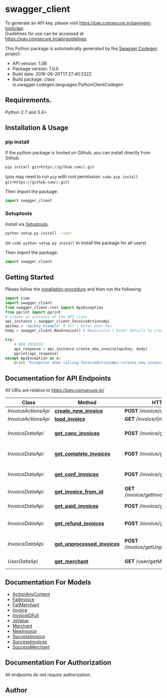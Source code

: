 # swagger_client
To generate an API key, please visit <a href='https://pay.coinsecure.in/payment-tools/api' target='_new' class='homeapi'>https://pay.coinsecure.in/payment-tools/api</a>.<br>Guidelines for use can be accessed at <a href='https://pay.coinsecure.in/api/guidelines'>https://pay.coinsecure.in/api/guidelines</a>.

This Python package is automatically generated by the [Swagger Codegen](https://github.com/swagger-api/swagger-codegen) project:

- API version: 1.0B
- Package version: 1.0.0
- Build date: 2016-06-26T17:27:40.532Z
- Build package: class io.swagger.codegen.languages.PythonClientCodegen

## Requirements.

Python 2.7 and 3.4+

## Installation & Usage
### pip install

If the python package is hosted on Github, you can install directly from Github

```sh
pip install git+https://github.com//.git
```
(you may need to run `pip` with root permission: `sudo pip install git+https://github.com//.git`)

Then import the package:
```python
import swagger_client 
```

### Setuptools

Install via [Setuptools](http://pypi.python.org/pypi/setuptools).

```sh
python setup.py install --user
```
(or `sudo python setup.py install` to install the package for all users)

Then import the package:
```python
import swagger_client
```

## Getting Started

Please follow the [installation procedure](#installation--usage) and then run the following:

```python
import time
import swagger_client
from swagger_client.rest import ApiException
from pprint import pprint
# create an instance of the API class
api_instance = swagger_client.InvoiceActionsApi
apikey = 'apikey_example' # str | Enter User Key
body = swagger_client.NewInvoice() # NewInvoice | Enter details to create an Invoice

try:
    # NEW INVOICE
    api_response = api_instance.create_new_invoice(apikey, body)
    pprint(api_response)
except ApiException as e:
    print "Exception when calling InvoiceActionsApi->create_new_invoice: %s\n" % e

```

## Documentation for API Endpoints

All URIs are relative to *https://pay.coinsecure.in/*

Class | Method | HTTP request | Description
------------ | ------------- | ------------- | -------------
*InvoiceActionsApi* | [**create_new_invoice**](docs/InvoiceActionsApi.md#create_new_invoice) | **POST** /invoice/createNewInvoice | NEW INVOICE
*InvoiceActionsApi* | [**load_invoice**](docs/InvoiceActionsApi.md#load_invoice) | **GET** /invoice/{invoiceID} | 
*InvoiceDataApi* | [**get_canc_invoices**](docs/InvoiceDataApi.md#get_canc_invoices) | **POST** /invoice/getCancInvoices | GET ALL CANCELLED INVOICES
*InvoiceDataApi* | [**get_complete_invoices**](docs/InvoiceDataApi.md#get_complete_invoices) | **POST** /invoice/getCompleteInvoices | GET ALL COMPLETED INVOICES
*InvoiceDataApi* | [**get_conf_invoices**](docs/InvoiceDataApi.md#get_conf_invoices) | **POST** /invoice/getConfInvoices | GET ALL CONFIRMED INVOICES
*InvoiceDataApi* | [**get_invoice_from_id**](docs/InvoiceDataApi.md#get_invoice_from_id) | **GET** /invoice/getInvoiceFromID/{invoiceID} | GET INVOICE FROM ID
*InvoiceDataApi* | [**get_paid_invoices**](docs/InvoiceDataApi.md#get_paid_invoices) | **POST** /invoice/getPaidInvoices | GET ALL PAID INVOICES
*InvoiceDataApi* | [**get_refund_invoices**](docs/InvoiceDataApi.md#get_refund_invoices) | **POST** /invoice/getRefundInvoices | GET ALL REFUND INVOICES
*InvoiceDataApi* | [**get_unprocessed_invoices**](docs/InvoiceDataApi.md#get_unprocessed_invoices) | **POST** /invoice/getUnprocessedInvoices | GET ALL UNPROCESSED INVOICES
*UserDataApi* | [**get_merchant**](docs/UserDataApi.md#get_merchant) | **GET** /user/getMerchant | GET MERCHANT


## Documentation For Models

 - [ActionAnyContent](docs/ActionAnyContent.md)
 - [FailInvoice](docs/FailInvoice.md)
 - [FailMerchant](docs/FailMerchant.md)
 - [Invoice](docs/Invoice.md)
 - [InvoiceIDFull](docs/InvoiceIDFull.md)
 - [JsValue](docs/JsValue.md)
 - [Merchant](docs/Merchant.md)
 - [NewInvoice](docs/NewInvoice.md)
 - [SuccessInvoice](docs/SuccessInvoice.md)
 - [SuccessInvoices](docs/SuccessInvoices.md)
 - [SuccessMerchant](docs/SuccessMerchant.md)


## Documentation For Authorization

 All endpoints do not require authorization.


## Author



